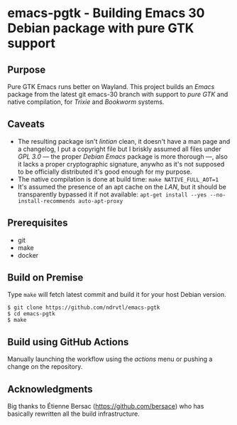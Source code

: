 # emacs-pgtk - Building Emacs 30 Debian package with pure GTK support

## Purpose

Pure GTK Emacs runs better on Wayland.
This project builds an *Emacs* package from the latest git emacs-30 branch with support to *pure GTK* and native compilation, for *Trixie* and *Bookworm* systems.

## Caveats

* The resulting package isn't *lintian* clean, it doesn't have a man page and a changelog, I put a copyright file but I briskly assumed all files under *GPL 3.0* — the proper *Debian Emacs* package is more thorough —, also it lacks a proper cryptographic signature, anywho as it's not supposed to be officially distributed it's good enough for my purpose.
* The native compilation is done at build time: `make NATIVE_FULL_AOT=1`
* It's assumed the presence of an apt cache on the *LAN*, but it should be transparently bypassed it if not available: `apt-get install --yes --no-install-recommends auto-apt-proxy`


## Prerequisites

- git
- make
- docker


## Build on Premise

Type `make` will fetch latest commit and build it for your host Debian version.

```shell
$ git clone https://github.com/ndrvtl/emacs-pgtk
$ cd emacs-pgtk
$ make
```


## Build using GitHub Actions

Manually launching the workflow using the *actions* menu or pushing a change on the repository.


## Acknowledgments

Big thanks to Étienne Bersac (https://github.com/bersace) who has basically rewritten all the build infrastructure.
